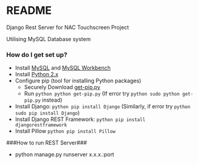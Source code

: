 # README #

Django Rest Server for NAC Touchscreen Project

Utilising MySQL Database system

### How do I get set up? ###

* Install [MySQL](https://dev.mysql.com/downloads/mysql/) and [MySQL Workbench](https://dev.mysql.com/downloads/workbench/) 
* Install [Python 2.x](https://www.python.org/)
* Configure pip (tool for installing Python packages)
  + Securely Download [get-pip.py](https://bootstrap.pypa.io/get-pip.py)
  + Run ```python python get-pip.py``` (If error try ```python sudo python get-pip.py``` instead)
* Install Django: ```python pip install Django``` (Similarly, if error try ```python sudo pip install Django```)
* Install Django REST Framework: ```python pip install djangorestframework```
* Install Pillow ```python pip install Pillow```

###How to run REST Server###
* python manage.py runserver x.x.x.:port